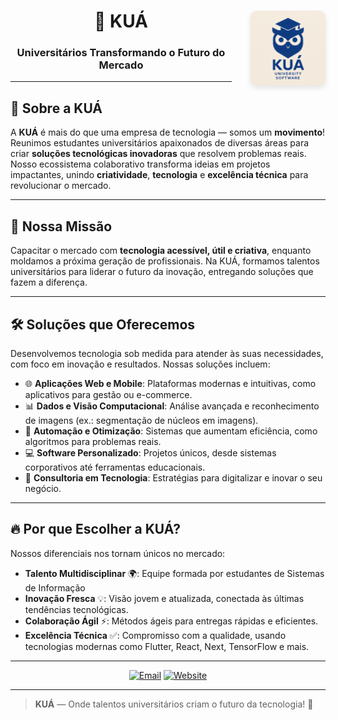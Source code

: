 <div align="center">
  <img src="logo.png" align="right" width="120" style="margin-left: 30px; border-radius: 10px; box-shadow: 0 4px 8px rgba(0,0,0,0.1);"/>
  
  # 🚀 KUÁ  
  ### Universitários Transformando o Futuro do Mercado

</div>

---

## 🌟 Sobre a KUÁ

A **KUÁ** é mais do que uma empresa de tecnologia — somos um **movimento**! Reunimos estudantes universitários apaixonados de diversas áreas para criar **soluções tecnológicas inovadoras** que resolvem problemas reais. Nosso ecossistema colaborativo transforma ideias em projetos impactantes, unindo **criatividade**, **tecnologia** e **excelência técnica** para revolucionar o mercado.

---

## 🎯 Nossa Missão

Capacitar o mercado com **tecnologia acessível, útil e criativa**, enquanto moldamos a próxima geração de profissionais. Na KUÁ, formamos talentos universitários para liderar o futuro da inovação, entregando soluções que fazem a diferença.

---

## 🛠️ Soluções que Oferecemos

Desenvolvemos tecnologia sob medida para atender às suas necessidades, com foco em inovação e resultados. Nossas soluções incluem:

- 🌐 **Aplicações Web e Mobile**: Plataformas modernas e intuitivas, como aplicativos para gestão ou e-commerce.
- 📊 **Dados e Visão Computacional**: Análise avançada e reconhecimento de imagens (ex.: segmentação de núcleos em imagens).
- 🤖 **Automação e Otimização**: Sistemas que aumentam eficiência, como algoritmos para problemas reais.
- 💻 **Software Personalizado**: Projetos únicos, desde sistemas corporativos até ferramentas educacionais.
- 🧠 **Consultoria em Tecnologia**: Estratégias para digitalizar e inovar o seu negócio.

---

## 🔥 Por que Escolher a KUÁ?

Nossos diferenciais nos tornam únicos no mercado:

- **Talento Multidisciplinar** 🌍: Equipe formada por estudantes de Sistemas de Informação
- **Inovação Fresca** 💡: Visão jovem e atualizada, conectada às últimas tendências tecnológicas.
- **Colaboração Ágil** ⚡: Métodos ágeis para entregas rápidas e eficientes.
- **Excelência Técnica** ✅: Compromisso com a qualidade, usando tecnologias modernas como Flutter, React, Next, TensorFlow e mais.

---

<div align="center">

[![Email](https://img.shields.io/badge/Email-tech.kua%40gmail.com-blue?style=flat-square&logo=gmail)](mailto:techkua@gmail.com)
[![Website](https://img.shields.io/badge/Website-www.kua.tech-purple?style=flat-square&logo=google-chrome)](http://www.kuatech.com.br])

</div>

---

> **KUÁ** — Onde talentos universitários criam o futuro da tecnologia! 🌟
